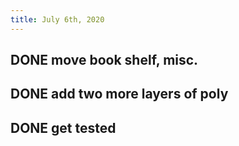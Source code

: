 ```yaml
---
title: July 6th, 2020
---
```


## DONE move book shelf, misc.

## DONE add two more layers of poly

## DONE get tested
